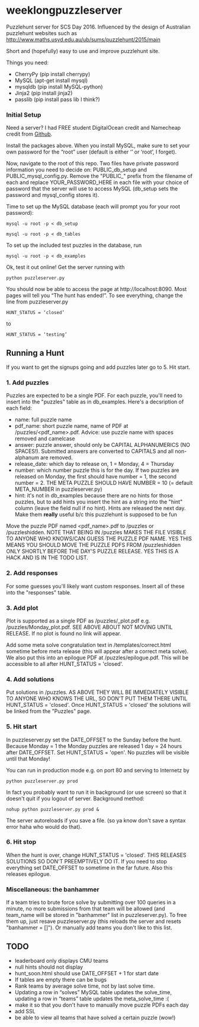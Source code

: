 # weeklongpuzzleserver
Puzzlehunt server for SCS Day 2016.
Influenced by the design of Australian puzzlehunt websites such as http://www.maths.usyd.edu.au/ub/sums/puzzlehunt/2015/main

Short and (hopefully) easy to use and improve puzzlehunt site.

Things you need:
- CherryPy (pip install cherrypy)
- MySQL (apt-get install mysql)
- mysqldb (pip install MySQL-python)
- Jinja2 (pip install jinja2)
- passlib (pip install pass lib I think?)

### Initial Setup

Need a server? I had FREE student DigitalOcean credit and Namecheap credit from [Github](https://education.github.com/pack).

Install the packages above. When you install MySQL, make sure to set your own password for the “root” user (default is either ‘’ or ‘root’, I forget). 

Now,  navigate to the root of this repo. Two files have private password information you need to decide on: PUBLIC_db_setup and PUBLIC_mysql_config.py. Remove the "PUBLIC_" prefix from the filename of each and replace YOUR_PASSWORD_HERE in each file with your choice of password that the server will use to access MySQL (db_setup sets the password and mysql_config stores it).

Time to set up the MySQL database (each will prompt you for your root password):


```
mysql -u root -p < db_setup

mysql -u root -p < db_tables
```

To set up the included test puzzles in the database, run
```
mysql -u root -p < db_examples
```

Ok, test it out online! Get the server running with

```
python puzzleserver.py
```

You should now be able to access the page at http://localhost:8090. Most pages will tell you “The hunt has ended!”. To see everything, change the line from puzzleserver.py

```
HUNT_STATUS = ‘closed’
```
to

```
HUNT_STATUS = ‘testing’
```

## Running a Hunt

If you want to get the signups going and add puzzles later go to 5. Hit start.

### 1. Add puzzles

Puzzles are expected to be a single PDF. For each puzzle, you'll need to insert into the "puzzles" table as in db_examples. Here's a decsription of each field: 
 - name: full puzzle name
 - pdf_name: short puzzle name, name of PDF at /puzzles/<pdf_name>.pdf. Advice: use puzzle name with spaces removed and camelcase
 - answer: puzzle answer, should only be CAPITAL ALPHANUMERICS (NO SPACES!). Submitted answers are converted to CAPITALS and all non-alphanum are removed.
 - release_date: which day to release on, 1 = Monday, 4 = Thursday
 - number: which number puzzle this is for the day. If two puzzles are released on Monday, the first should have number = 1, the second number = 2. THE META PUZZLE SHOULD HAVE NUMBER = 10 (= default META_NUMBER in puzzleserver.py)
 - hint: it's not in db_examples because there are no hints for those puzzles, but to add hints you insert the hint as a string into the "hint" column (leave the field null if no hint). Hints are released the next day. Make them **really** useful b/c this puzzlehunt is supposed to be fun

Move the puzzle PDF named <pdf_name>.pdf to /puzzles or /puzzleshidden. NOTE THAT BEING IN /puzzles MAKES THE FILE VISIBLE TO ANYONE WHO KNOWS/CAN GUESS THE PUZZLE PDF NAME. YES THIS MEANS YOU SHOULD MOVE THE PUZZLE PDFS FROM /puzzleshidden ONLY SHORTLY BEFORE THE DAY'S PUZZLE RELEASE. YES THIS IS A HACK AND IS IN THE TODO LIST.

### 2. Add responses

For some guesses you'll likely want custom responses. Insert all of these into the "responses" table.

### 3. Add plot

Plot is supported as a single PDF as /puzzles/<day>_plot.pdf e.g. /puzzles/Monday_plot.pdf. SEE ABOVE ABOUT NOT MOVING UNTIL RELEASE. If no plot is found no link will appear.

Add some meta solve congratulation text in /templates/correct.html sometime before meta release (this will appear after a correct meta solve). We also put this into an epilogue PDF at /puzzles/epilogue.pdf. This will be accessible to all after HUNT_STATUS = 'closed'.

### 4. Add solutions

Put solutions in /puzzles. AS ABOVE THEY WILL BE IMMEDIATELY VISIBLE TO ANYONE WHO KNOWS THE URL, SO DON'T PUT THEM THERE UNTIL HUNT_STATUS = 'closed'. Once HUNT_STATUS = 'closed' the solutions will be linked from the "Puzzles" page.

### 5. Hit start

In puzzleserver.py set the DATE_OFFSET to the Sunday before the hunt. Because Monday = 1 the Monday puzzles are released 1 day = 24 hours after DATE_OFFSET. Set HUNT_STATUS = 'open'. No puzzles will be visible until that Monday!

You can run in production mode e.g. on port 80 and serving to Internetz by 
```
python puzzleserver.py prod
```

In fact you probably want to run it in background (or use screen) so that it doesn't quit if you logout of server. Background method:
```
nohup python puzzleserver.py prod &
```

The server autoreloads if you save a file. (so ya know don't save a syntax error haha who would do that).

### 6. Hit stop

When the hunt is over, change HUNT_STATUS = 'closed'. THIS RELEASES SOLUTIONS SO DON'T PREEMPTIVELY DO IT. If you need to stop everything set DATE_OFFSET to sometime in the far future. Also this releases epilogue. 

### Miscellaneous: the banhammer

If a team tries to brute force solve by submitting over 100 queries in a minute, no more submissions from that team will be allowed (and team_name will be stored in "banhammer" list in puzzleserver.py). To free them up, just resave puzzleserver.py (this reloads the server and resets "banhammer = []"). Or manually add teams you don't like to this list.

## TODO
- leaderboard only displays CMU teams
- null hints should not display
- hunt_soon.html should use DATE_OFFSET + 1 for start date
- If tables are empty there can be bugs
- Rank teams by average solve time, not by last solve time. 
- Updating a row in “solves” MySQL table updates the solve_time, updating a row in “teams” table updates the meta_solve_time :(
- make it so that you don't have to manually move puzzle PDFs each day
- add SSL
- be able to view all teams that have solved a certain puzzle (wow!)


